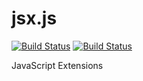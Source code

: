 jsx.js
======

[![Build Status](https://drone.io/github.com/sergeyt/jsx.js/status.png)](https://drone.io/github.com/sergeyt/jsx.js/latest)
[![Build Status](https://travis-ci.org/sergeyt/jsx.js.png)](https://travis-ci.org/sergeyt/jsx.js)

JavaScript Extensions
